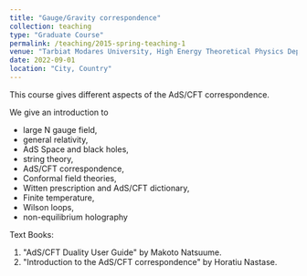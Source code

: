 ```yaml
---
title: "Gauge/Gravity correspondence"
collection: teaching
type: "Graduate Course"
permalink: /teaching/2015-spring-teaching-1
venue: "Tarbiat Modares University, High Energy Theoretical Physics Department"
date: 2022-09-01    
location: "City, Country"
---
```


This course gives different aspects of the AdS/CFT correspondence. 

We give an introduction to 
-	large N gauge field, 
-	general relativity, 
-	AdS Space and black holes, 
-	string theory, 
-	AdS/CFT correspondence, 
-	Conformal field theories,
-	Witten prescription and AdS/CFT dictionary,
-	Finite temperature,
-	Wilson loops,
-	non-equilibrium holography

Text Books:
1. "AdS/CFT Duality User Guide" by Makoto Natsuume.
2. "Introduction to the AdS/CFT correspondence" by Horatiu Nastase.
